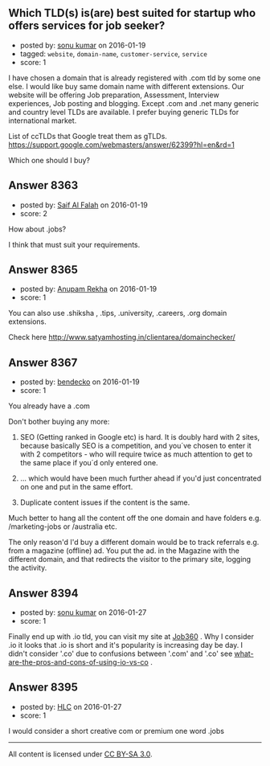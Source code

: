 ## Which TLD(s) is(are) best suited for startup who offers services for job seeker?

- posted by: [sonu kumar](https://stackexchange.com/users/5336230/sonu-kumar) on 2016-01-19
- tagged: `website`, `domain-name`, `customer-service`, `service`
- score: 1

I have chosen a domain that is already registered with .com tld by some one else. I would like buy same domain name with different extensions. Our website will be offering Job preparation, Assessment, Interview experiences, Job posting and blogging. Except .com and .net many generic and country level TLDs are available. I prefer buying generic TLDs for international market.

List of ccTLDs that Google treat them as gTLDs.<br/>
https://support.google.com/webmasters/answer/62399?hl=en&rd=1


Which one should I buy?



## Answer 8363

- posted by: [Saif Al Falah](https://stackexchange.com/users/1405882/saif-al-falah) on 2016-01-19
- score: 2

How about .jobs?

I think that must suit your requirements.


## Answer 8365

- posted by: [Anupam Rekha](https://stackexchange.com/users/1194719/anupam-rekha) on 2016-01-19
- score: 1

You can also use .shiksha , .tips, .university, .careers, .org domain extensions.

Check here http://www.satyamhosting.in/clientarea/domainchecker/


## Answer 8367

- posted by: [bendecko](https://stackexchange.com/users/1650915/bendecko) on 2016-01-19
- score: 1

You already have a .com

Don't bother buying any more:

1) SEO (Getting ranked in Google etc) is hard.  It is doubly hard with 2 sites, because basically SEO is a competition, and you´ve chosen to enter it with 2 competitors - who will require twice as much attention to get to the same place if you´d only entered one.

2) ... which would have been much further ahead if you'd just concentrated on one and put in the same effort.

3) Duplicate content issues if the content is the same.

Much better to hang all the content off the one domain and have folders e.g.  /marketing-jobs or /australia etc.

The only reason'd I'd buy a different domain would be to track referrals e.g. from a magazine (offline) ad.   You put the ad. in the Magazine with the different domain, and that redirects the visitor to the primary site, logging the activity.


## Answer 8394

- posted by: [sonu kumar](https://stackexchange.com/users/5336230/sonu-kumar) on 2016-01-27
- score: 1

<p>Finally end up with .io tld, you can visit my site at <a href="http://www.job360.io" rel="nofollow noreferrer">Job360</a> . Why I consider .io it looks that .io is short and it's popularity is increasing day be day.  I didn't consider '.co' due to confusions between '.com' and '.co' see <a href="https://startups.stackexchange.com/questions/6055/what-are-the-pros-and-cons-of-using-io-vs-co">what-are-the-pros-and-cons-of-using-io-vs-co</a> .</p>



## Answer 8395

- posted by: [HLC](https://stackexchange.com/users/6237396/hlc) on 2016-01-27
- score: 1

I would consider a short creative com or premium one word .jobs



---

All content is licensed under [CC BY-SA 3.0](https://creativecommons.org/licenses/by-sa/3.0/).
